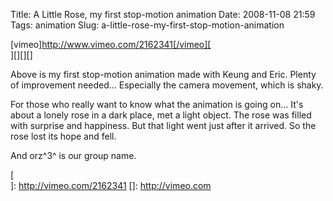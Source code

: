Title: A Little Rose, my first stop-motion animation
Date: 2008-11-08 21:59
Tags: animation
Slug: a-little-rose-my-first-stop-motion-animation

[vimeo]http://www.vimeo.com/2162341[/vimeo][  
][][][]

Above is my first stop-motion animation made with Keung and Eric. Plenty
of improvement needed... Especially the camera movement, which is shaky.

For those who really want to know what the animation is going on... It's
about a lonely rose in a dark place, met a light object. The rose was
filled with surprise and happiness. But that light went just after it
arrived. So the rose lost its hope and fell.

And orz^3^ is our group name.

  [  
 ]: http://vimeo.com/2162341
  []: http://vimeo.com
